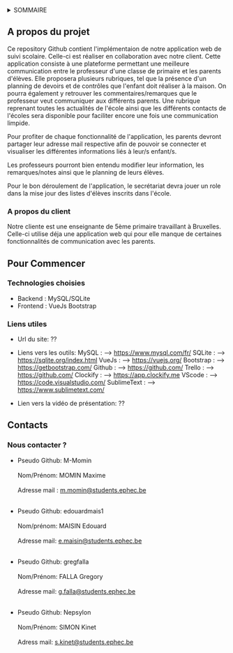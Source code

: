 <div id="top"></div>
<!--
*** DevIII -> Développement d'une application web visant la communication entre enseignants de primaire et parents d'élèves.
-->

<br />

<!-- SOMMAIRE -->
<details>
  <summary>SOMMAIRE</summary>
  <ol>
    <li>
      <a href="#a-propos-du-projet">A propos du projet</a>
      <ul>
        <li><a href="#description-du-projet">Description du projet</a></li>
        <li><a href="#a-propos-du-client">A propos du client</a></li>
      </ul>
    </li>
    <li>
      <a href="#pour-commencer">Pour commencer</a>
      <ul>
        <li><a href="#technologies-choisies">Technologies choisies</a></li>
        <li><a href="#liens-utiles">Liens utiles</a></li>
      </ul>
    </li>
    <li>
      <a href="#contacts">Contacts</a>
      <ul>
        <li><a href="#nous-contacter-?">Nous contacter ?</a></li>
      </ul>
    </li>
  </ol>
</details>


<!-- A PROPOS DU PROJET -->
## A propos du projet

Ce repository Github contient l'implémentaion de notre application web de suivi scolaire. Celle-ci est réaliser en collaboration avec notre client. Cette application consiste à une plateforme permettant une meilleure communication entre le professeur d'une classe de primaire et les parents d'élèves. Elle proposera plusieurs rubriques, tel que la présence d'un planning de devoirs et de contrôles que l'enfant doit réaliser à la maison. On pourra également y retrouver les commentaires/remarques que le professeur veut communiquer aux différents parents. Une rubrique reprenant toutes les actualités de l'école ainsi que les différents contacts de l'écoles sera disponible pour faciliter encore une fois une communication limpide.

Pour profiter de chaque fonctionnalité de l'application, les parents devront partager leur adresse mail respective afin de pouvoir se connecter et visualiser les différentes informations liés à leur/s enfant/s.

Les professeurs pourront bien entendu modifier leur information, les remarques/notes ainsi que le planning de leurs élèves.

Pour le bon déroulement de l'application, le secrétariat devra jouer un role dans la mise jour des listes d'élèves inscrits dans l'école.

<p align="right">


### A propos du client

Notre cliente est une enseignante de 5ème primaire travaillant à Bruxelles. Celle-ci utilise déja une application web qui pour elle manque de certaines fonctionnalités de communication avec les parents. 


  
<!-- POUR COMMENCER -->
## Pour Commencer

### Technologies choisies
  
* Backend : 
  MySQL/SQLite
* Frontend :
  VueJs
  Bootstrap

### Liens utiles

* Url du site: ??
* Liens vers les outils: 
  MySQL : --> https://www.mysql.com/fr/
  SQLite : --> https://sqlite.org/index.html
  VueJs : --> https://vuejs.org/
  Bootstrap : --> https://getbootstrap.com/
  Github : --> https://github.com/
  Trello : --> https://github.com/
  Clockify : --> https://app.clockify.me
  VScode : --> https://code.visualstudio.com/
  SublimeText : --> https://www.sublimetext.com/
  
* Lien vers la vidéo de présentation: ??  


  
<!-- CONTACTS -->
## Contacts
  
### Nous contacter ?
  
* Pseudo Github: M-Momin<br></br> 
  Nom/Prénom: MOMIN Maxime<br></br> 
  Adresse mail : m.momin@students.ephec.be<br></br> 
  
* Pseudo Github: edouardmais1<br></br> 
  Nom/prénom: MAISIN Edouard<br></br> 
  Adresse mail: e.maisin@students.ephec.be<br></br> 
  
* Pseudo Github: gregfalla<br></br> 
  Nom/Prénom: FALLA Gregory<br></br> 
  Adresse mail: g.falla@students.ephec.be<br></br> 
  
* Pseudo Github: Nepsylon<br></br> 
  Nom/Prénom: SIMON Kinet<br></br> 
  Adress mail: s.kinet@students.ephec.be<br></br> 

  



